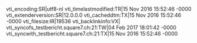 vti_encoding:SR|utf8-nl
vti_timelastmodified:TR|15 Nov 2016 15:52:46 -0000
vti_extenderversion:SR|12.0.0.0
vti_cacheddtm:TX|15 Nov 2016 15:52:46 -0000
vti_filesize:IR|19536
vti_backlinkinfo:VX|
vti_syncofs_testbericht.square7.ch\:21:TW|04 Feb 2017 18:01:42 -0000
vti_syncwith_testbericht.square7.ch\:21:TX|15 Nov 2016 15:52:46 -0000
